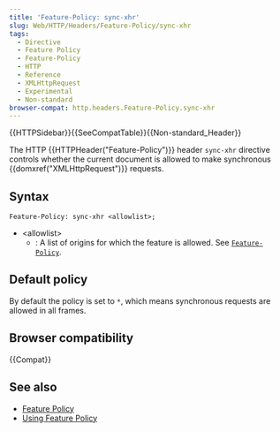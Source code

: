 ```yaml
---
title: 'Feature-Policy: sync-xhr'
slug: Web/HTTP/Headers/Feature-Policy/sync-xhr
tags:
  - Directive
  - Feature Policy
  - Feature-Policy
  - HTTP
  - Reference
  - XMLHttpRequest
  - Experimental
  - Non-standard
browser-compat: http.headers.Feature-Policy.sync-xhr
---
```

{{HTTPSidebar}}{{SeeCompatTable}}{{Non-standard_Header}}

The HTTP {{HTTPHeader("Feature-Policy")}} header `sync-xhr` directive controls whether the current document is allowed to make synchronous {{domxref("XMLHttpRequest")}} requests.

## Syntax

```http
Feature-Policy: sync-xhr <allowlist>;
```

- \<allowlist>
  - : A list of origins for which the feature is allowed. See [`Feature-Policy`](/en-US/docs/Web/HTTP/Headers/Feature-Policy#syntax).

## Default policy

By default the policy is set to `*`, which means synchronous requests are allowed in all frames.

## Browser compatibility

{{Compat}}

## See also

- [Feature Policy](/en-US/docs/Web/HTTP/Feature_Policy)
- [Using Feature Policy](/en-US/docs/Web/HTTP/Feature_Policy/Using_Feature_Policy)
